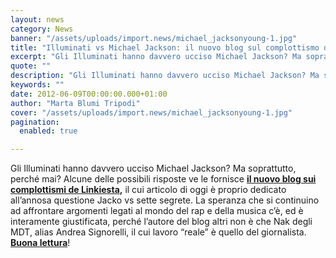 ```yaml
---
layout: news
category: News
banner: "/assets/uploads/import.news/michael_jacksonyoung-1.jpg"
title: "Illuminati vs Michael Jackson: il nuovo blog sul complottismo de Linkiesta"
excerpt: "Gli Illuminati hanno davvero ucciso Michael Jackson? Ma soprattutto, perché mai? Alcune delle possibili risposte ve le fornisce il nuovo blog sui complottismi de Linkiesta, il cui articolo di oggi è proprio dedicato all’annosa questione Jacko vs sette segrete. La speranza che si continuino ad affrontare argomenti legati al mondo del rap e della musica c’è, [&hellip"
quote: ""
description: "Gli Illuminati hanno davvero ucciso Michael Jackson? Ma soprattutto, perché mai? Alcune delle possibili risposte ve le fornisce il nuovo blog sui complottismi de Linkiesta, il cui articolo di oggi è proprio dedicato all’annosa questione Jacko vs sette segrete. La speranza che si continuino ad affrontare argomenti legati al mondo del rap e della musica c’è, [&hellip"
keywords: ""
date: 2012-06-09T00:00:00.000+01:00
author: "Marta Blumi Tripodi"
cover: "/assets/uploads/import.news/michael_jacksonyoung-1.jpg"
pagination:
  enabled: true

---
```


Gli Illuminati hanno davvero ucciso Michael Jackson? Ma soprattutto, perché mai? Alcune delle possibili risposte ve le fornisce **[il nuovo blog sui complottismi de Linkiesta](http://www.linkiesta.it/blogs/complottismi/ "http://www.linkiesta.it/blogs/complottismi/"),** il cui articolo di oggi è proprio dedicato all’annosa questione Jacko vs sette segrete. La speranza che si continuino ad affrontare argomenti legati al mondo del rap e della musica c’è, ed è interamente giustificata, perché l’autore del blog altri non è che Nak degli MDT, alias Andrea Signorelli, il cui lavoro “reale” è quello del giornalista. **[Buona lettura](http://www.linkiesta.it/blogs/complottismi/gli-illuminati-hanno-ucciso-michael-jackson "http://www.linkiesta.it/blogs/complottismi/gli-illuminati-hanno-ucciso-michael-jackson")**!